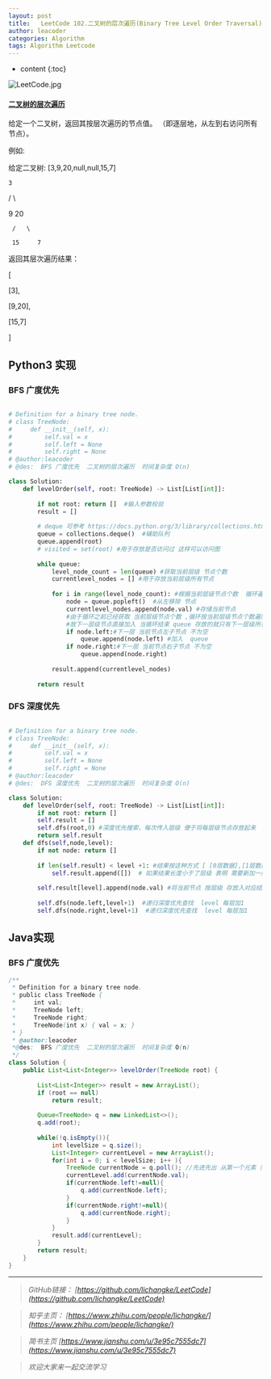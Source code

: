 ```yaml
---
layout: post
title:   LeetCode 102.二叉树的层次遍历(Binary Tree Level Order Traversal)
author: leacoder
categories: Algorithm 
tags: Algorithm Leetcode
---
```


* content
{:toc}


![LeetCode.jpg](https://upload-images.jianshu.io/upload_images/16846478-930fd3fd12d5700b.jpg?imageMogr2/auto-orient/strip%7CimageView2/2/w/1240)

#### [二叉树的层次遍历](https://leetcode-cn.com/problems/binary-tree-level-order-traversal/)

给定一个二叉树，返回其按层次遍历的节点值。 （即逐层地，从左到右访问所有节点）。

例如:

给定二叉树: [3,9,20,null,null,15,7]

    3

   /  \

  9  20

     /   \

     15     7

返回其层次遍历结果：

[

  [3],

  [9,20],

  [15,7]

]

## Python3 实现
### BFS 广度优先 
```Python

# Definition for a binary tree node.
# class TreeNode:
#     def __init__(self, x):
#         self.val = x
#         self.left = None
#         self.right = None
# @author:leacoder 
# @des:  BFS 广度优先  二叉树的层次遍历  时间复杂度 O(n)

class Solution:
    def levelOrder(self, root: TreeNode) -> List[List[int]]:
        
        if not root: return []  #输入参数校验
        result = []
        
        # deque 可参考 https://docs.python.org/3/library/collections.html#collections.deque
        queue = collections.deque()  #辅助队列  
        queue.append(root)
        # visited = set(root) #用于存放是否访问过 这样可以访问图
        
        while queue:
            level_node_count = len(queue) #获取当前层级 节点个数 
            currentlevel_nodes = [] #用于存放当前层级所有节点
            
            for i in range(level_node_count): #根据当前层级节点个数  循环遍历当前层级所有node
                node = queue.popleft()  #从左移除 节点
                currentlevel_nodes.append(node.val) #存储当前节点
                #由于循环之前已经获取 当前层级节点个数 ,循环按当前层级节点个数遍历并移除当前节点   
                #故下一层级节点直接加入 当循环结束 queue 存放的就只有下一层级所有节点 
                if node.left:#下一层 当前节点左子节点 不为空
                    queue.append(node.left) #加入  queue 
                if node.right:#下一层 当前节点右子节点 不为空
                    queue.append(node.right)
                    
            result.append(currentlevel_nodes)
            
        return result
```
### DFS 深度优先
```Python

# Definition for a binary tree node.
# class TreeNode:
#     def __init__(self, x):
#         self.val = x
#         self.left = None
#         self.right = None
# @author:leacoder 
# @des:  DFS 深度优先  二叉树的层次遍历  时间复杂度 O(n)

class Solution:
    def levelOrder(self, root: TreeNode) -> List[List[int]]:
        if not root: return []
        self.result = []
        self.dfs(root,0) #深度优先搜索，每次传入层级 便于将每层级节点存放起来
        return self.result
    def dfs(self,node,level):
        if not node: return []
        
        if len(self.result) < level +1: #结果按这种方式 [ [0层数据],[1层数据] ,... ,[n层数据] ] 存储
            self.result.append([])  # 如果结果长度小于了层级 表明 需要新加一层级数据存放[]
            
        self.result[level].append(node.val) #将当前节点 按层级 存放入对应结果中
        
        self.dfs(node.left,level+1)  #递归深度优先查找  level 每层加1
        self.dfs(node.right,level+1)  #递归深度优先查找  level 每层加1
```
## Java实现
### BFS 广度优先
```Java
/**
 * Definition for a binary tree node.
 * public class TreeNode {
 *     int val;
 *     TreeNode left;
 *     TreeNode right;
 *     TreeNode(int x) { val = x; }
 * }
 * @author:leacoder 
 *@des:  BFS 广度优先  二叉树的层次遍历  时间复杂度 O(n)
 */
class Solution {
    public List<List<Integer>> levelOrder(TreeNode root) {
        
        List<List<Integer>> result = new ArrayList();
        if (root == null)
            return result;
        
        Queue<TreeNode> q = new LinkedList<>();
        q.add(root);
        
        while(!q.isEmpty()){
            int levelSize = q.size();
            List<Integer> currentLevel = new ArrayList();
            for(int i = 0; i < levelSize; i++ ){
                TreeNode currentNode = q.poll(); //先进先出 从第一个元素（头部）  移除
                currentLevel.add(currentNode.val);
                if(currentNode.left!=null){
                    q.add(currentNode.left);
                }
                if(currentNode.right!=null){
                    q.add(currentNode.right);
                }
            }
            result.add(currentLevel);
        }
        return result;
    }
}
```


----
>*GitHub链接：*
>*[https://github.com/lichangke/LeetCode](https://github.com/lichangke/LeetCode)*

>*知乎主页：*
>*[https://www.zhihu.com/people/lichangke/](https://www.zhihu.com/people/lichangke/)*

>*简书主页*
>*[https://www.jianshu.com/u/3e95c7555dc7](https://www.jianshu.com/u/3e95c7555dc7)*

>*欢迎大家来一起交流学习*